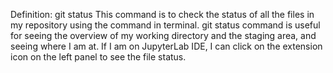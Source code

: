 Definition: git status
This command is to check the status of all the files in my repository using the command in terminal. 
git status command is useful for seeing the overview of my working directory and the staging area, and seeing where I am at. 
If I am on JupyterLab IDE, I can click on the extension icon on the left panel to see the file status. 